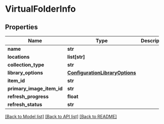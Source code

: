# VirtualFolderInfo

## Properties
Name | Type | Description | Notes
------------ | ------------- | ------------- | -------------
**name** | **str** |  | [optional] 
**locations** | **list[str]** |  | [optional] 
**collection_type** | **str** |  | [optional] 
**library_options** | [**ConfigurationLibraryOptions**](ConfigurationLibraryOptions.md) |  | [optional] 
**item_id** | **str** |  | [optional] 
**primary_image_item_id** | **str** |  | [optional] 
**refresh_progress** | **float** |  | [optional] 
**refresh_status** | **str** |  | [optional] 

[[Back to Model list]](../README.md#documentation-for-models) [[Back to API list]](../README.md#documentation-for-api-endpoints) [[Back to README]](../README.md)

